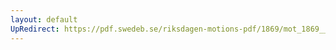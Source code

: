 ```yaml
---
layout: default
UpRedirect: https://pdf.swedeb.se/riksdagen-motions-pdf/1869/mot_1869__ak__00253/mot_1869__ak__00253_001.pdf
---
```

